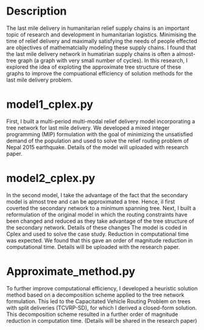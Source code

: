 # Description 

The last mile delivery in humanitarian relief supply chains is an important topic of research and development in humanitarian logistics. Minimising the time of relief delivery and maximally satisfying the needs of people effected are objectives of mathematcially modeling these supply chains. I found that the last mile delivery network in humatirian supply chains is often a almost-tree graph (a graph with very small number of cycles). In this research, I explored the idea of exploting the approximate tree structure of these graphs to improve the compuational efficiency of solution methods for the last mile delivery problem.

# model1_cplex.py 
First, I built a multi-period multi-modal relief delivery model incorporating a tree network for last mile delivery. We developed a mixed integer programming (MIP) formulation with the goal of minimizing the unsatisfied demand of the population and used to solve the relief routing problem of Nepal 2015 earthquake. Details of the model will uploaded with research paper.

# model2_cplex.py 
In the second model, I take the advantage of the fact that the secondary model is almost tree and can be approximated a tree. Hence, iI first coverted the secondary network to a minimum spanning tree.  Next, I built a reformulation of the original model in which the routing constraints have been changed and reduced as they take advantage  of the tree structure of the secondary network. Details of these changes The model is coded in Cplex and used to solve the case study. Reduction in computational time was expected. We found that this gave an order of magnitude reduction in computational time. Details will be uploaded with the research paper.

# Approximate_method.py
To further improve computational efficiency, I developed a heuristic solution method based on a decomposition scheme applied to the tree network formulation. This led to the Capacitated Vehicle Routing Problem on trees with split deliveries (TCVRP-SD), for which I derived a closed-form solution. This decomposition scheme resulted in a further order of magnitude reduction in computation time. (Details will be shared in the research paper) 
